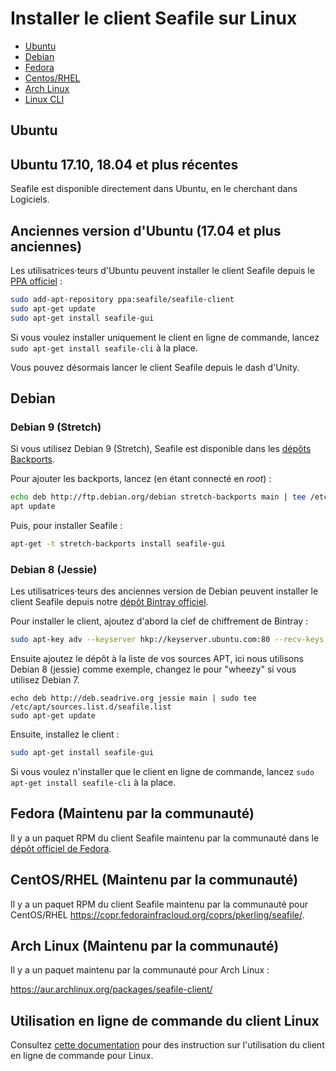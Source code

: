 # Installer le client Seafile sur Linux

<p><div class="toc">
<ul>
<li><a href="#wiki-ubuntu">Ubuntu</a></li>
<li><a href="#wiki-ubuntu">Debian</a></li>
<li><a href="#wiki-ubuntu">Fedora</a></li>
<li><a href="#wiki-centos">Centos/RHEL</a></li>
<li><a href="#wiki-archlinux">Arch Linux</a></li>
<li><a href="#wiki-cli">Linux CLI</a></li>
</ul>
</p>

## <a id="wiki-ubuntu"></a> Ubuntu

## Ubuntu 17.10, 18.04 et plus récentes

Seafile est disponible directement dans Ubuntu, en le cherchant dans Logiciels.

## Anciennes version d'Ubuntu (17.04 et plus anciennes)

Les utilisatrices·teurs d'Ubuntu peuvent installer le client Seafile depuis le [PPA officiel](https://code.launchpad.net/~seafile/+archive/ubuntu/seafile-client) :

```sh
sudo add-apt-repository ppa:seafile/seafile-client
sudo apt-get update
sudo apt-get install seafile-gui
```

Si vous voulez installer uniquement le client en ligne de commande, lancez `sudo apt-get install seafile-cli` à la place.

Vous pouvez désormais lancer le client Seafile depuis le dash d'Unity. 

## <a id="wiki-debian"></a> Debian

### Debian 9 (Stretch)
Si vous utilisez Debian 9 (Stretch), Seafile est disponible dans les [dépôts Backports](https://backports.debian.org/Instructions/).

Pour ajouter les backports, lancez (en étant connecté en *root*) :

```sh
echo deb http://ftp.debian.org/debian stretch-backports main | tee /etc/apt/sources.list.d/backports.list
apt update
```

Puis, pour installer Seafile :

```sh
apt-get -t stretch-backports install seafile-gui
```

### Debian 8 (Jessie)

Les utilisatrices·teurs des anciennes version de Debian peuvent installer le client Seafile depuis notre [dépôt Bintray officiel](https://bintray.com/seafile-org/deb).

Pour installer le client, ajoutez d'abord la clef de chiffrement de Bintray :

```sh
sudo apt-key adv --keyserver hkp://keyserver.ubuntu.com:80 --recv-keys 8756C4F765C9AC3CB6B85D62379CE192D401AB61
```

Ensuite ajoutez le dépôt à la liste de vos sources APT, ici nous utilisons Debian 8 (jessie) comme exemple, changez le pour "wheezy" si vous utilisez Debian 7. 

```
echo deb http://deb.seadrive.org jessie main | sudo tee /etc/apt/sources.list.d/seafile.list
sudo apt-get update
```

Ensuite, installez le client :

```sh
sudo apt-get install seafile-gui
```

Si vous voulez n'installer que le client en ligne de commande, lancez `sudo apt-get install seafile-cli` à la place.

## <a id="wiki-fedora"></a> Fedora (Maintenu par la communauté)

Il y a un paquet RPM du client Seafile maintenu par la communauté dans le [dépôt officiel de Fedora](https://admin.fedoraproject.org/pkgdb/package/rpms/seafile/).

## <a id="wiki-centos"></a> CentOS/RHEL (Maintenu par la communauté)

Il y a un paquet RPM du client Seafile maintenu par la communauté pour CentOS/RHEL https://copr.fedorainfracloud.org/coprs/pkerling/seafile/.

## <a id="wiki-archlinux"></a> Arch Linux (Maintenu par la communauté)

Il y a un paquet maintenu par la communauté pour Arch Linux :

https://aur.archlinux.org/packages/seafile-client/

## <a id="wiki-cli"></a> Utilisation en ligne de commande du client Linux

Consultez [cette documentation](linux-cli.md) pour des instruction sur l'utilisation du client en ligne de commande pour Linux.
